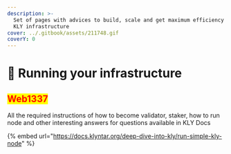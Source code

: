 ```yaml
---
description: >-
  Set of pages with advices to build, scale and get maximum efficiency from your
  KLY infrastructure
cover: ../.gitbook/assets/211748.gif
coverY: 0
---
```


# 🚀 Running your infrastructure

## <mark style="color:red;">**Web1337**</mark>

All the required instructions of how to become validator, staker, how to run node and other interesting answers for questions available in KLY Docs

{% embed url="https://docs.klyntar.org/deep-dive-into-kly/run-simple-kly-node" %}
